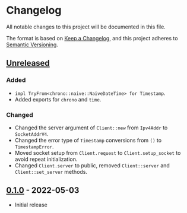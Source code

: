 # Changelog
All notable changes to this project will be documented in this file.

The format is based on [Keep a Changelog](https://keepachangelog.com/en/1.0.0/),
and this project adheres to [Semantic Versioning](https://semver.org/spec/v2.0.0.html).

## [Unreleased]
### Added
- `impl TryFrom<chrono::naive::NaiveDateTime> for Timestamp`.
- Added exports for `chrono` and `time`.

### Changed
- Changed the server argument of `Client::new` from `Ipv4Addr` to `SocketAddrV4`.
- Changed the error type of `Timestamp` conversions from `()` to `TimestampError`.
- Moved socket setup from `Client.request` to `Client.setup_socket` to avoid repeat initialization.
- Changed `Client.server` to public, removed `Client::server` and `Client::set_server` methods.

## [0.1.0] - 2022-05-03
- Initial release

[Unreleased]: https://github.com/newAM/w5500-rs/compare/sntp%2Fv0.1.0...HEAD
[0.1.0]: https://github.com/newAM/w5500-rs/releases/tag/sntp%2Fv0.1.0
